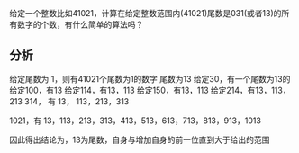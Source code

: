 给定一个整数比如41021，计算在给定整数范围内(41021)尾数是031(或者13)的所有数字的个数，有什么简单的算法吗？


## 分析

给定尾数为 1，则有41021个尾数为1的数字
尾数为13
给定30，有一个尾数为13的
给定100，有13
给定114，有13，113
给定150，有13，113
给定214，有13，113，213
314， 有 13， 113，213，313

1021，有 13，113，213，313，413，513，613，713，813，913，1013

因此得出结论为，13为尾数，自身与增加自身的前一位直到大于给出的范围
